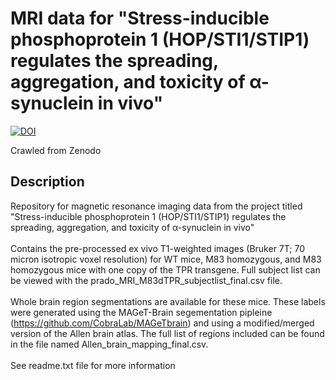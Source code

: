 # MRI data for "Stress-inducible phosphoprotein 1 (HOP/STI1/STIP1) regulates the spreading, aggregation, and toxicity of α-synuclein in vivo"

[![DOI](https://www.zenodo.org/badge/DOI/10.5281/zenodo.6620796.svg)](https://doi.org/10.5281/zenodo.6620796)

Crawled from Zenodo

## Description

Repository for magnetic resonance imaging data from the project&nbsp;titled "Stress-inducible phosphoprotein 1 (HOP/STI1/STIP1) regulates the spreading, aggregation, and toxicity of α-synuclein in vivo"<br /><br />Contains the pre-processed ex vivo T1-weighted images (Bruker 7T; 70 micron isotropic voxel resolution) for WT mice, M83 homozygous, and M83 homozygous mice with one copy of the TPR transgene. Full subject list can be viewed with the&nbsp;prado\_MRI\_M83dTPR\_subjectlist\_final.csv file.<br /><br />Whole brain region segmentations are available for these mice. These labels were generated using the MAGeT-Brain segementation pipleine (https://github.com/CobraLab/MAGeTbrain) and using a modified/merged version of the Allen brain atlas. The full list of regions included can be found in the file named Allen\_brain\_mapping\_final.csv.<br /><br />See readme.txt file for more information